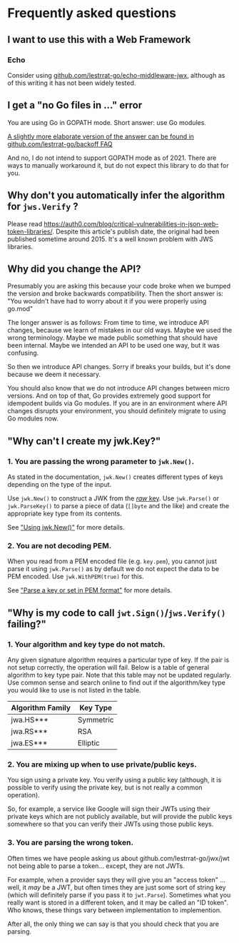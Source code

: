 # Frequently asked questions

## I want to use this with a Web Framework

### Echo

Consider using [github.com/lestrrat-go/echo-middleware-jwx](github.com/lestrrat-go/echo-middleware-jwx), although as of this writing it has not been widely tested.

## I get a "no Go files in ..." error

You are using Go in GOPATH mode. Short answer: use Go modules.

[A slightly more elaborate version of the answer can be found in github.com/lestrrat-go/backoff FAQ](https://github.com/lestrrat-go/backoff#im-getting-package-githubcomlestrrat-gobackoffv2-no-go-files-in-gosrcgithubcomlestrrat-gobackoffv2)

And no, I do not intend to support GOPATH mode as of 2021. There are ways to manually workaround it, but do not expect this library to do that for you.

## Why don't you automatically infer the algorithm for `jws.Verify` ?

Please read https://auth0.com/blog/critical-vulnerabilities-in-json-web-token-libraries/. Despite this article's publish date, the original had been published sometime around 2015. It's a well known problem with JWS libraries.

## Why did you change the API?

Presumably you are asking this because your code broke when we bumped the version and broke backwards compatibility. Then the short answer is: "You wouldn't have had to worry about it if you were properly using go.mod"

The longer answer is as follows: From time to time, we introduce API changes, because we learn of mistakes in our old ways.
Maybe we used the wrong terminology. Maybe we made public something that should have been internal. Maybe we intended an API to be used one way, but it was confusing.

So then we introduce API changes. Sorry if breaks your builds, but it's done because we deem it necessary.

You should also know that we do not introduce API changes between micro versions.
And on top of that, Go provides extremely good support for idempodent builds via Go modules.
If you are in an environment where API changes disrupts your environment, you should definitely migrate to using Go modules now.


## "Why can't I create my jwk.Key?"

### 1. You are passing the wrong parameter to `jwk.New()`.

As stated in the documentation, `jwk.New()` creates different types of keys depending on the type of the input.

Use `jwk.New()` to construct a JWK from the [*raw* key](./04-jwk.md#raw-key). Use `jwk.Parse()` or `jwk.ParseKey()` to parse a piece of data (`[]byte` and the like) and create the appropriate key type from its contents.

See ["Using jwk.New()"](./04-jwk.md#using-jwknew) for more details.

### 2. You are not decoding PEM.

When you read from a PEM encoded file (e.g. `key.pem`), you cannot just parse it using `jwk.Parse()` as by default we do not expect the data to be PEM encoded. Use `jwk.WithPEM(true)` for this.

See ["Parse a key or set in PEM format"](./04-jwk.md#parse-a-key-or-set-in-pem-format) for more details.

## "Why is my code to call `jwt.Sign()`/`jws.Verify()` failing?"

### 1. Your algorithm and key type do not match.

Any given signature algorithm requires a particular type of key. If the pair is not setup correctly, the operation will fail. Below is a table of general algorithm to key type pair. Note that this table may not be updated regularly. Use common sense and search online to find out if the algorithm/key type you would like to use is not listed in the table.

| Algorithm Family | Key Type  |
|------------------|-----------|
| jwa.HS\*\*\*     | Symmetric |
| jwa.RS\*\*\*     | RSA       |
| jwa.ES\*\*\*     | Elliptic  |

### 2. You are mixing up when to use private/public keys.

You sign using a private key. You verify using a public key (although, it is possible to verify using the private key, but is not really a common operation).

So, for example, a service like Google will sign their JWTs using their private keys which are not publicly available, but will provide the public keys somewhere so that you can verify their JWTs using those public keys.

### 3. You are parsing the wrong token.

Often times we have people asking us about github.com/lestrrat-go/jwx/jwt not being able to parse a token... except, they are not JWTs.

For example, when a provider says they will give you an "access token" ... well, it *may* be a JWT, but often times they are just some sort of string key (which will definitely parse if you pass it to `jwt.Parse`). Sometimes what you really want is stored in a different token, and it may be called an "ID token". Who knows, these things vary between implementation to implemention.

After all, the only thing we can say is that you should check that you are parsing. 
